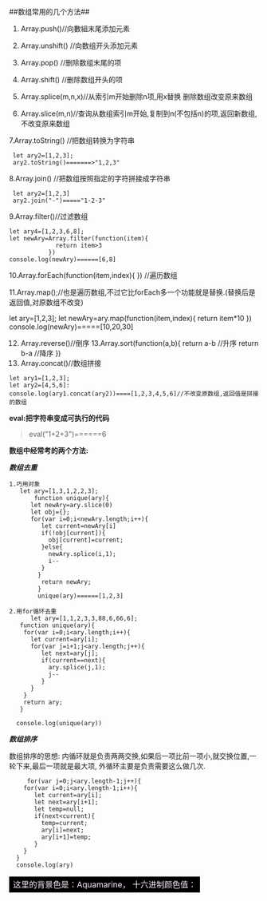 
##数组常用的几个方法##

1. Array.push()//向數組末尾添加元素
2. Array.unshift() //向数组开头添加元素

3. Array.pop() //删除数组末尾的项
4. Array.shift() //删除数组开头的项
5. Array.splice(m,n,x)//从索引m开始删除n项,用x替换 删除数组改变原来数组

6. Array.slice(m,n)//查询从数组索引m开始,复制到n(不包括n)的项,返回新数组,不改变原来数组

7.Array.toString() //把数组转换为字符串
  
   > 
     let ary2=[1,2,3];
     ary2.toString()=======>"1,2,3"							

   >

8.Array.join() //把数组按照指定的字符拼接成字符串

  > 
     let ary2=[1,2,3]
     ary2.join("-")====="1-2-3"
  >

9.Array.filter()//过滤数组
 
> 
    let ary4=[1,2,3,6,8];
    let newAry=Array.filter(function(item){
                 return item>3
               })
    console.log(newAry)======[6,8]
>

   
10.Array.forEach(function(item,index){
}) //遍历数组

11.Array.map();//也是遍历数组,不过它比forEach多一个功能就是替换.(替换后是返回值,对原数组不改变)
>
   let ary=[1,2,3];
   let newAry=ary.map(function(item,index){
         return item*10
       })
   console.log(newAry)=====[10,20,30] 
>

12. Array.reverse()//倒序
13.Array.sort(function(a,b){
      return a-b  //升序
      return b-a  //降序
   })
14. Array.concat()//数组拼接

>
   
    let ary1=[1,2,3];
    let ary2=[4,5,6]:
    console.log(ary1.concat(ary2))====[1,2,3,4,5,6]//不改变原数组,返回值是拼接的数组
   
>

**eval:把字符串变成可执行的代码**
>   eval("1+2+3")======6

**数组中经常考的两个方法:**

***数组去重***
>
    1.巧用对象
       let ary=[1,3,1,2,2,3];
           function unique(ary){
          let newAry=ary.slice(0)
          let obj={};
          for(var i=0;i<newAry.length;i++){
             let current=newAry[i]
             if(!obj[current]){
               obj[current]=current;
             }else{
               newAry.splice(i,1);
               i--
             }
            }
             return newAry;
            }
            unique(ary)======[1,2,3]

>



    2.用for循环去重
          let ary=[1,1,2,3,3,88,6,66,6];
       function unique(ary){
        for(var i=0;i<ary.length;i++){
          let current=ary[i];
          for(var j=i+1;j<ary.length;j++){
             let next=ary[j];
             if(current==next){
               ary.splice(j,1);
               j--
             }
          }
        }
        return ary;
       }

      console.log(unique(ary)) 
>
   
     
***数组排序***
    
  数组排序的思想: 内循环就是负责两两交换,如果后一项比前一项小,就交换位置,一轮下来,最后一项就是最大项,
  外循环主要是负责需要这么做几次.
>
         for(var j=0;j<ary.length-1;j++){
        for(var i=0;i<ary.length-1;i++){
           let current=ary[i];
           let next=ary[i+1];
           let temp=null;
           if(next<current){
             temp=current;
             ary[i]=next;
             ary[i+1]=temp;
           }
        }
      }
      console.log(ary)
>



<table style="color:#fef"><tr><td bgcolor=#000 >这里的背景色是：Aquamarine，  十六进制颜色值：</td></tr></table>